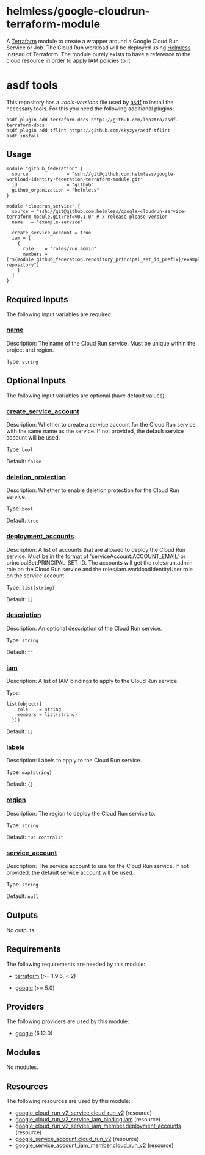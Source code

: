 # helmless/google-cloudrun-terraform-module

A [Terraform][terraform] module to create a wrapper around a Google Cloud Run Service or Job. The Cloud Run workload will be deployed using [Helmless](https://helmless.io) instead of Terraform. The module purely exists to have a reference to the cloud resource in order to apply IAM policies to it.

[goolge-cloud]: https://cloud.google.com
[terraform]: https://www.terraform.io

# asdf tools

This repository has a _.tools-versions_ file used by [asdf](https://asdf-vm.com/) to install the necessary tools. For this you need the following additional plugins:

```
asdf plugin add terraform-docs https://github.com/looztra/asdf-terraform-docs
asdf plugin add tflint https://github.com/skyzyx/asdf-tflint
asdf install
```

<!-- BEGIN_TF_DOCS -->


## Usage

```hcl
module "github_federation" {
  source              = "ssh://git@github.com:helmless/google-workload-identity-federation-terraform-module.git"
  id                  = "github"
  github_organization = "helmless"
}

module "cloudrun_service" {
  source = "ssh://git@github.com:helmless/google-cloudrun-service-terraform-module.git?ref=v0.1.0" # x-release-please-version
  name   = "example-service"

  create_service_account = true
  iam = [
    {
      role    = "roles/run.admin"
      members = ["${module.github_federation.repository_principal_set_id_prefix}/example-repository"]
    }
  ]
}
```

## Required Inputs

The following input variables are required:

### <a name="input_name"></a> [name](#input\_name)

Description: The name of the Cloud Run service. Must be unique within the project and region.

Type: `string`

## Optional Inputs

The following input variables are optional (have default values):

### <a name="input_create_service_account"></a> [create\_service\_account](#input\_create\_service\_account)

Description: Whether to create a service account for the Cloud Run service with the same name as the service. If not provided, the default service account will be used.

Type: `bool`

Default: `false`

### <a name="input_deletion_protection"></a> [deletion\_protection](#input\_deletion\_protection)

Description: Whether to enable deletion protection for the Cloud Run service.

Type: `bool`

Default: `true`

### <a name="input_deployment_accounts"></a> [deployment\_accounts](#input\_deployment\_accounts)

Description: A list of accounts that are allowed to deploy the Cloud Run service. Must be in the format of 'serviceAccount:ACCOUNT\_EMAIL' or principalSet:PRINCIPAL\_SET\_ID. The accounts will get the roles/run.admin role on the Cloud Run service and the roles/iam.workloadIdentityUser role on the service account.

Type: `list(string)`

Default: `[]`

### <a name="input_description"></a> [description](#input\_description)

Description: An optional description of the Cloud Run service.

Type: `string`

Default: `""`

### <a name="input_iam"></a> [iam](#input\_iam)

Description: A list of IAM bindings to apply to the Cloud Run service.

Type:

```hcl
list(object({
    role    = string
    members = list(string)
  }))
```

Default: `[]`

### <a name="input_labels"></a> [labels](#input\_labels)

Description: Labels to apply to the Cloud Run service.

Type: `map(string)`

Default: `{}`

### <a name="input_region"></a> [region](#input\_region)

Description: The region to deploy the Cloud Run service to.

Type: `string`

Default: `"us-central1"`

### <a name="input_service_account"></a> [service\_account](#input\_service\_account)

Description: The service account to use for the Cloud Run service. If not provided, the default service account will be used.

Type: `string`

Default: `null`

## Outputs

No outputs.

## Requirements

The following requirements are needed by this module:

- <a name="requirement_terraform"></a> [terraform](#requirement\_terraform) (>= 1.9.6, < 2)

- <a name="requirement_google"></a> [google](#requirement\_google) (>= 5.0)

## Providers

The following providers are used by this module:

- <a name="provider_google"></a> [google](#provider\_google) (6.12.0)

## Modules

No modules.

## Resources

The following resources are used by this module:

- [google_cloud_run_v2_service.cloud_run_v2](https://registry.terraform.io/providers/hashicorp/google/latest/docs/resources/cloud_run_v2_service) (resource)
- [google_cloud_run_v2_service_iam_binding.iam](https://registry.terraform.io/providers/hashicorp/google/latest/docs/resources/cloud_run_v2_service_iam_binding) (resource)
- [google_cloud_run_v2_service_iam_member.deployment_accounts](https://registry.terraform.io/providers/hashicorp/google/latest/docs/resources/cloud_run_v2_service_iam_member) (resource)
- [google_service_account.cloud_run_v2](https://registry.terraform.io/providers/hashicorp/google/latest/docs/resources/service_account) (resource)
- [google_service_account_iam_member.cloud_run_v2](https://registry.terraform.io/providers/hashicorp/google/latest/docs/resources/service_account_iam_member) (resource)
<!-- END_TF_DOCS -->
